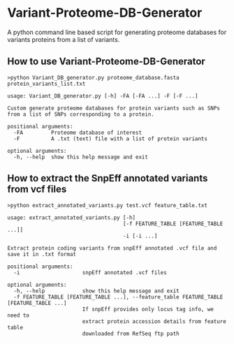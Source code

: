 # Variant-Proteome-DB-Generator
A python command line based script for generating proteome databases for variants proteins from a list of variants.

## How to use Variant-Proteome-DB-Generator
```
>python Variant_DB_generator.py proteome_database.fasta protein_variants_list.txt

usage: Variant_DB_generator.py [-h] -FA [-FA ...] -F [-F ...]

Custom generate proteome databases for protein variants such as SNPs from a list of SNPs corresponding to a protein.

positional arguments:
  -FA         Proteome database of interest
  -F          A .txt (text) file with a list of protein variants

optional arguments:
  -h, --help  show this help message and exit
```

## How to extract the SnpEff annotated variants from vcf files
```
>python extract_annotated_variants.py test.vcf feature_table.txt

usage: extract_annotated_variants.py [-h]
                                     [-f FEATURE_TABLE [FEATURE_TABLE ...]]
                                     -i [-i ...]

Extract protein coding variants from snpEff annotated .vcf file and save it in .txt format

positional arguments:
  -i                    snpEff annotated .vcf files

optional arguments:
  -h, --help            show this help message and exit
  -f FEATURE_TABLE [FEATURE_TABLE ...], --feature_table FEATURE_TABLE [FEATURE_TABLE ...]
                        If snpEff provides only locus tag info, we need to
                        extract protein accession details from feature table
                        downloaded from RefSeq ftp path

